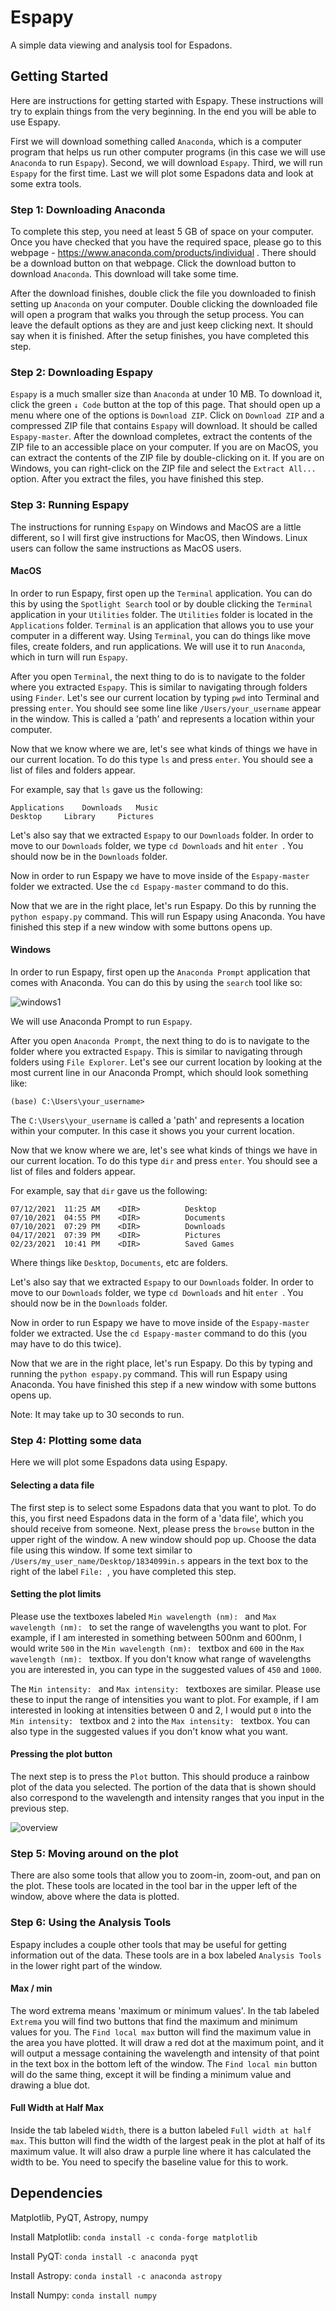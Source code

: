 # Espapy #

A simple data viewing and analysis tool for Espadons.


## Getting Started ##

Here are instructions for getting started with Espapy. These instructions will try to explain things from the very beginning. In the end you will be able to use Espapy.

First we will download something called `Anaconda`, which is a computer program that helps us run other computer programs (in this case we will use `Anaconda` to run `Espapy`). Second, we will download `Espapy`. Third, we will run `Espapy` for the first time. Last we will plot some Espadons data and look at some extra tools.

### Step 1: Downloading Anaconda ###

To complete this step, you need at least 5 GB of space on your computer. Once you have checked that you have the required space, please go to this webpage - https://www.anaconda.com/products/individual . There should be a download button on that webpage. Click the download button to download `Anaconda`. This download will take some time.


After the download finishes, double click the file you downloaded to finish setting up `Anaconda` on your computer. Double clicking the downloaded file will open a program that walks you through the setup process. You can leave the default options as they are and just keep clicking next. It should say when it is finished. After the setup finishes, you have completed this step.


### Step 2: Downloading Espapy ###

`Espapy` is a much smaller size than `Anaconda` at under 10 MB. To download it, click the green `↓ Code` button at the top of this page. That should open up a menu where one of the options is `Download ZIP`. Click on `Download ZIP` and a compressed ZIP file that contains `Espapy` will download. It should be called `Espapy-master`. After the download completes, extract the contents of the ZIP file to an accessible place on your computer. If you are on MacOS, you can extract the contents of the ZIP file by double-clicking on it. If you are on Windows, you can right-click on the ZIP file and select the `Extract All...` option. After you extract the files, you have finished this step.


### Step 3: Running Espapy ###

The instructions for running `Espapy` on Windows and MacOS are a little different, so I will first give instructions for MacOS, then Windows. Linux users can follow the same instructions as MacOS users.

#### MacOS ####

In order to run Espapy, first open up the `Terminal` application. You can do this by using the `Spotlight Search` tool or by double clicking the `Terminal` application in your `Utilities` folder. The `Utilities` folder is located in the `Applications` folder. `Terminal` is an application that allows you to use your computer in a different way. Using `Terminal`, you can do things like move files, create folders, and run applications.  We will use it to run `Anaconda`, which in turn will run `Espapy`. 

After you open `Terminal`, the next thing to do is to navigate to the folder where you extracted `Espapy`. This is similar to navigating through folders using `Finder`. Let's see our current location by typing `pwd` into Terminal and pressing `enter`. You should see some line like `/Users/your_username` appear in the window. This is called a 'path' and represents a location within your computer.

Now that we know where we are, let's see what kinds of things we have in our current location. To do this type `ls` and press `enter`. You should see a list of files and folders appear. 

For example, say that `ls` gave us the following:

```
Applications	Downloads	Music   
Desktop		Library		Pictures 
```

Let's also say that we extracted `Espapy` to our `Downloads` folder. In order to move to our `Downloads` folder, we type `cd Downloads` and hit `enter `. You should now be in the `Downloads` folder.

Now in order to run Espapy we have to move inside of the `Espapy-master` folder we extracted. Use the `cd Espapy-master` command to do this.

Now that we are in the right place, let's run Espapy. Do this by running the `python espapy.py` command. This will run Espapy using Anaconda. You have finished this step if a new window with some buttons opens up.

#### Windows ####

In order to run Espapy, first open up the `Anaconda Prompt` application that comes with Anaconda. You can do this by using the `search` tool like so:

![windows1](docs/running_on_windows1.png)

We will use Anaconda Prompt to run `Espapy`. 

After you open `Anaconda Prompt`, the next thing to do is to navigate to the folder where you extracted `Espapy`. This is similar to navigating through folders using `File Explorer`. Let's see our current location by looking at the most current line in our Anaconda Prompt, which should look something like:
```
(base) C:\Users\your_username>
```
The `C:\Users\your_username` is called a 'path' and represents a location within your computer. In this case it shows you your current location.

Now that we know where we are, let's see what kinds of things we have in our current location. To do this type `dir` and press `enter`. You should see a list of files and folders appear. 

For example, say that `dir` gave us the following:

```
07/12/2021  11:25 AM    <DIR>          Desktop
07/10/2021  04:55 PM    <DIR>          Documents
07/10/2021  07:29 PM    <DIR>          Downloads
04/17/2021  07:39 PM    <DIR>          Pictures
02/23/2021  10:41 PM    <DIR>          Saved Games
```

Where things like `Desktop`, `Documents`, etc are folders.

Let's also say that we extracted `Espapy` to our `Downloads` folder. In order to move to our `Downloads` folder, we type `cd Downloads` and hit `enter `. You should now be in the `Downloads` folder.

Now in order to run Espapy we have to move inside of the `Espapy-master` folder we extracted. Use the `cd Espapy-master` command to do this (you may have to do this twice).

Now that we are in the right place, let's run Espapy. Do this by typing and running the `python espapy.py` command. This will run Espapy using Anaconda. You have finished this step if a new window with some buttons opens up. 

Note: It may take up to 30 seconds to run.


### Step 4: Plotting some data ###

Here we will plot some Espadons data using Espapy.

#### Selecting a data file ####

The first step is to select some Espadons data that you want to plot. To do this, you first need Espadons data in the form of a 'data file', which you should receive from someone. Next, please press the `browse` button in the upper right of the window. A new window should pop up. Choose the data file using this window. If some text similar to `/Users/my_user_name/Desktop/1834099in.s` appears in the text box to the right of the label `File: `, you have completed this step.

#### Setting the plot limits ####

Please use the textboxes labeled `Min wavelength (nm): ` and `Max wavelength (nm): ` to set the range of wavelengths you want to plot. For example, if I am interested in something between 500nm and 600nm, I would write `500` in the `Min wavelength (nm): ` textbox and `600` in the `Max wavelength (nm): ` textbox. If you don't know what range of wavelengths you are interested in, you can type in the suggested values of `450` and `1000`.

The `Min intensity: ` and `Max intensity: ` textboxes are similar. Please use these to input the range of intensities you want to plot. For example, if I am interested in looking at intensities between 0 and 2, I would put `0` into the `Min intensity: ` textbox and `2` into the `Max intensity: ` textbox. You can also type in the suggested values if you don't know what you want.

#### Pressing the plot button ####

The next step is to press the `Plot` button. This should produce a rainbow plot of the data you selected. The portion of the data that is shown should also correspond to the wavelength and intensity ranges that you input in the previous step.

![overview](docs/overview.png)

### Step 5: Moving around on the plot ###

There are also some tools that allow you to zoom-in, zoom-out, and pan on the plot. These tools are located in the tool bar in the upper left of the window, above where the data is plotted. 

### Step 6: Using the Analysis Tools ###

Espapy includes a couple other tools that may be useful for getting information out of the data. These tools are in a box labeled `Analysis Tools` in the lower right part of the window.

#### Max / min ####
The word extrema means 'maximum or minimum values'. In the tab labeled `Extrema` you will find two buttons that find the maximum and minimum values for you. The `Find local max` button will find the maximum value in the area you have plotted. It will draw a red dot at the maximum point, and it will output a message containing the wavelength and intensity of that point in the text box in the bottom left of the window. The `Find local min` button will do the same thing, except it will be finding a minimum value and drawing a blue dot.

#### Full Width at Half Max ####
Inside the tab labeled `Width`, there is a button labeled `Full width at half max`. This button will find the width of the largest peak in the plot at half of its maximum value. It will also draw a purple line where it has calculated the width to be. You need to specify the baseline value for this to work. 


## Dependencies ##

Matplotlib, PyQT, Astropy, numpy

Install Matplotlib: `conda install -c conda-forge matplotlib`

Install PyQT: `conda install -c anaconda pyqt`

Install Astropy: `conda install -c anaconda astropy`

Install Numpy: `conda install numpy`

